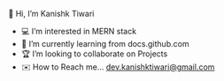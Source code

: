  👋 Hi, I’m Kanishk Tiwari
- 💻 I’m interested in MERN stack
- 📒 I’m currently learning from docs.github.com
- 🏆 I’m looking to collaborate on Projects
- ✉️ How to Reach me... dev.kanishktiwari@gmail.com

<!---
dev-kanishktiwari/dev-kanishktiwari is a ✨ special ✨ repository because its `README.md` (this file) appears on your GitHub profile.
You can click the Preview link to take a look at your changes.
--->
